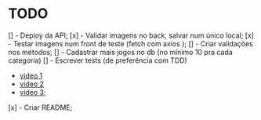 # TODO

[] - Deploy da API;
[x] - Validar imagens no back, salvar num único local;
[x] - Testar imagens num front de teste (fetch com axios );
[] - Criar validações nos métodos;
[] - Cadastrar mais jogos no db (no mínimo 10 pra cada categoria)
[] - Escrever tests (de preferência com TDD)

- [video 1](https://youtu.be/T6ChO8LQxRE?si=pcgS_-2LVPzkDfDb)
- [video 2](https://youtu.be/rBdPPHq7REw?si=gGFRBEVZtL_iMMTt)
- [video 3](https://youtu.be/inq1vTkMOF8?si=I8H1FJzbAdEaYSVF);

[x] - Criar README;
